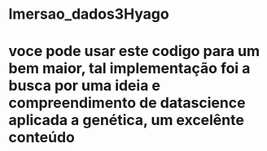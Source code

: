 # Imersao_dados3Hyago

# voce pode usar este codigo para um bem maior, tal implementação foi a busca por uma ideia e compreendimento de datascience aplicada a genética, um excelênte  conteúdo 
